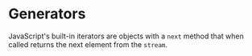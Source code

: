 # Generators

JavaScript's built-in iterators are objects with a `next` method that when called returns the next element from the `stream`.
